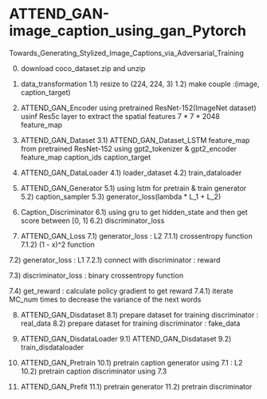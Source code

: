 # ATTEND_GAN-image_caption_using_gan_Pytorch

Towards_Generating_Stylized_Image_Captions_via_Adversarial_Training

0) download coco_dataset.zip and unzip

1) data_transformation
 1.1) resize to (224, 224, 3)
 1.2) make couple :(image, caption_target)

2) ATTEND_GAN_Encoder
  using pretrained ResNet-152(ImageNet dataset)
  usinf Res5c layer to extract the spatial features
  7 * 7 * 2048 feature_map 

3) ATTEND_GAN_Dataset
 3.1) ATTEND_GAN_Dataset_LSTM
   feature_map from pretrained ResNet-152
   using gpt2_tokenizer & gpt2_encoder
   feature_map
   caption_ids
   caption_target

4) ATTEND_GAN_DataLoader
 4.1) loader_dataset
 4.2) train_dataloader

5) ATTEND_GAN_Generator
 5.1) using lstm for pretrain & train generator
 5.2) caption_sampler
 5.3) generator_loss(lambda * L_1 + L_2)

6) Caption_Discriminator
 6.1) using gru to get hidden_state and then get score between [0, 1]
 6.2) discriminator_loss

7) ATTEND_GAN_Loss
 7.1) generator_loss : L2
  7.1.1) crossentropy function 
  7.1.2) (1 - x)^2 function

 7.2) generator_loss : L1
  7.2.1) connect with discriminator : reward

 7.3) discriminator_loss : binary crossentropy function

 7.4) get_reward : calculate policy gradient to get reward
  7.4.1) iterate MC_num times to decrease the variance of the next words

8) ATTEND_GAN_Disdataset
 8.1) prepare dataset for training discriminator : real_data 
 8.2) prepare dataset for training discriminator : fake_data

9) ATTEND_GAN_DisdataLoader
 9.1) ATTEND_GAN_Disdataset
 9.2) train_disdataloader

10) ATTEND_GAN_Pretrain
 10.1) pretrain caption generator using 7.1 : L2
 10.2) pretrain caption discriminator using 7.3 

11) ATTEND_GAN_Prefit
 11.1) pretrain generator
 11.2) pretrain discriminator
